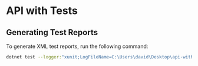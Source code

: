 # API with Tests

## Generating Test Reports

To generate XML test reports, run the following command:

```bash
dotnet test --logger:"xunit;LogFileName=C:\Users\david\Desktop\api-with-tests\reports\TestResults.xml"
```
